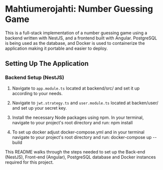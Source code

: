 # Mahtiumerojahti: Number Guessing Game

This is a full-stack implementation of a number guessing game using a backend written with NestJS, and a frontend built with Angular. PostgreSQL is being used as the database, and Docker is used to containerize the application making it portable and easier to deploy.

## Setting Up The Application

### Backend Setup (NestJS)

1. Navigate to `app.module.ts` located at backend/src/ and set it up according to your needs.

2. Navigate to `jwt.strategy.ts` and `user.module.ts` located at backen/user/ and set up your secret key.

3. Install the necessary Node packages using npm. In your terminal, navigate to your project's root directory and run:
   npm install

4. To set up docker adjust docker-compose.yml and in your terminal navigate to your project's root directory and run:
   docker-compose up --build

This README walks through the steps needed to set up the Back-end (NestJS), Front-end (Angular), PostgreSQL database and Docker instances required for this project.
